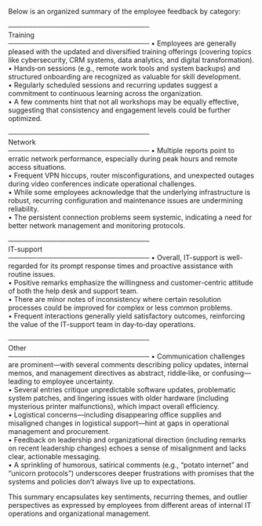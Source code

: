 Below is an organized summary of the employee feedback by category:

─────────────────────────────  
Training  
─────────────────────────────
• Employees are generally pleased with the updated and diversified training offerings (covering topics like cybersecurity, CRM systems, data analytics, and digital transformation).  
• Hands‐on sessions (e.g., remote work tools and system backups) and structured onboarding are recognized as valuable for skill development.  
• Regularly scheduled sessions and recurring updates suggest a commitment to continuous learning across the organization.  
• A few comments hint that not all workshops may be equally effective, suggesting that consistency and engagement levels could be further optimized.

─────────────────────────────  
Network  
─────────────────────────────
• Multiple reports point to erratic network performance, especially during peak hours and remote access situations.  
• Frequent VPN hiccups, router misconfigurations, and unexpected outages during video conferences indicate operational challenges.  
• While some employees acknowledge that the underlying infrastructure is robust, recurring configuration and maintenance issues are undermining reliability.  
• The persistent connection problems seem systemic, indicating a need for better network management and monitoring protocols.

─────────────────────────────  
IT-support  
─────────────────────────────
• Overall, IT-support is well-regarded for its prompt response times and proactive assistance with routine issues.  
• Positive remarks emphasize the willingness and customer-centric attitude of both the help desk and support team.  
• There are minor notes of inconsistency where certain resolution processes could be improved for complex or less common problems.  
• Frequent interactions generally yield satisfactory outcomes, reinforcing the value of the IT-support team in day‑to‑day operations.

─────────────────────────────  
Other  
─────────────────────────────
• Communication challenges are prominent—with several comments describing policy updates, internal memos, and management directives as abstract, riddle‑like, or confusing—leading to employee uncertainty.  
• Several entries critique unpredictable software updates, problematic system patches, and lingering issues with older hardware (including mysterious printer malfunctions), which impact overall efficiency.  
• Logistical concerns—including disappearing office supplies and misaligned changes in logistical support—hint at gaps in operational management and procurement.  
• Feedback on leadership and organizational direction (including remarks on recent leadership changes) echoes a sense of misalignment and lacks clear, actionable messaging.  
• A sprinkling of humorous, satirical comments (e.g., “potato internet” and “unicorn protocols”) underscores deeper frustrations with promises that the systems and policies don’t always live up to expectations.

This summary encapsulates key sentiments, recurring themes, and outlier perspectives as expressed by employees from different areas of internal IT operations and organizational management.